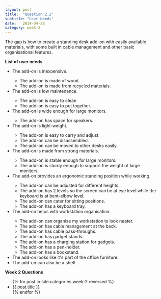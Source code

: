 ```yaml
---
layout: post
title:  "Question 2.2"
subtitle: "User Needs"
date:   2014-04-28
category: week-2
---
```

<p>The gap is how to create a standing desk add-on with easily available materials, with some built in cable management and other basic organisational features.</p> <!-- more -->

<p><strong>List of user needs</strong></p>

<ul class="nested user-needs">
  <li>The add-on is inexpensive.</li>
    <ul>
      <li>The add-on is made of wood.</li>
      <li>The add-on is made from recycled materials.</li>
    </ul>
  </li>
  <li>The add-on is low maintenance.</li>
    <ul>
      <li>The add-on is easy to clean.</li>
      <li>The add-on is easy to put together.</li>
    </ul>
  </li>
  <li>The add-on is wide enough for large monitors.</li>
    <ul>  
      <li>The add-on has space for speakers.</li>
    </ul>
  </li>
  <li>The add-on is light-weight.</li>
    <ul>
      <li>The add-on is easy to carry and adjust.</li>
      <li>The add-on can be disassembled.</li>
      <li>The add-on can be moved to other desks easily.</li>
    </ul>  
  </li>
  <li>The add-on is made from strong materials.</li>   
    <ul>
      <li>The add-on is stable enough for large monitors.</li>
      <li>The add-on is sturdy enough to support the weight of large monitors.</li>
    </ul>
  </li>
  <li>The add-on provides an ergonomic standing position while working.</li>
    <ul>
      <li>The add-on can be adjusted for different heights.</li>
      <li>The add-on has 2 levels so the screen can be at eye level while the keyboard is at bent-elbow level.</li>
      <li>The add-on can cater for sitting positions.</li>
      <li>The add-on has a keyboard tray.</li>
    </ul>
  </li>
  <li>The add-on helps with workstation organisation.</li>
    <ul>
      <li>The add-on can organise my workstation to look neater.</li>
      <li>The add-on has cable management at the back.</li>
      <li>The add-on has cable pass-throughs.</li>
      <li>The add-on has gadget stands.</li>
      <li>The add-on has a charging station for gadgets.</li>
      <li>The add-on has a pen-holder.</li>
      <li>The add-on has a bookstand.</li>
    </ul>
  </li>
  <li>The add-on looks like it's part of the office furniture.</li>
  <li>The add-on can also be a shelf.</li>
</ul>
<p><strong>Week 2 Questions</strong></p>
<ul>
  {% for post in site.categories.week-2 reversed %}
  <li>
    <a href="{{ site.baseurl }}{{ post.url }}">{{ post.title }}</a>
  </li>
  {% endfor %}
</ul>